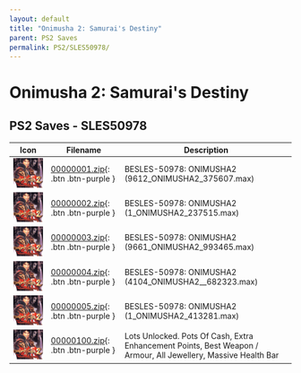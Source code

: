 ```yaml
---
layout: default
title: "Onimusha 2: Samurai's Destiny"
parent: PS2 Saves
permalink: PS2/SLES50978/
---
```

# Onimusha 2: Samurai's Destiny

## PS2 Saves - SLES50978

| Icon | Filename | Description |
|------|----------|-------------|
| ![Onimusha 2: Samurai's Destiny](icon0.png) | [00000001.zip](00000001.zip){: .btn .btn-purple } | BESLES-50978: ONIMUSHA2 (9612_ONIMUSHA2_375607.max) |
| ![Onimusha 2: Samurai's Destiny](icon0.png) | [00000002.zip](00000002.zip){: .btn .btn-purple } | BESLES-50978: ONIMUSHA2 (1_ONIMUSHA2_237515.max) |
| ![Onimusha 2: Samurai's Destiny](icon0.png) | [00000003.zip](00000003.zip){: .btn .btn-purple } | BESLES-50978: ONIMUSHA2 (9661_ONIMUSHA2_993465.max) |
| ![Onimusha 2: Samurai's Destiny](icon0.png) | [00000004.zip](00000004.zip){: .btn .btn-purple } | BESLES-50978: ONIMUSHA2 (4104_ONIMUSHA2__682323.max) |
| ![Onimusha 2: Samurai's Destiny](icon0.png) | [00000005.zip](00000005.zip){: .btn .btn-purple } | BESLES-50978: ONIMUSHA2 (1_ONIMUSHA2_413281.max) |
| ![Onimusha 2: Samurai's Destiny](icon0.png) | [00000100.zip](00000100.zip){: .btn .btn-purple } | Lots Unlocked. Pots Of Cash, Extra Enhancement Points, Best Weapon / Armour, All Jewellery, Massive Health Bar |
